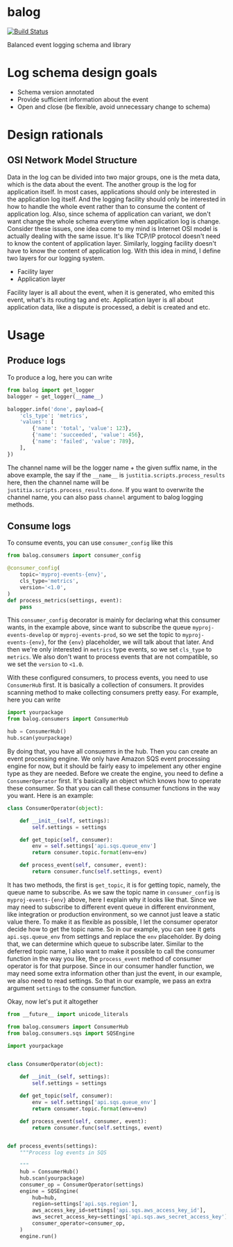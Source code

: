 balog
=====

[![Build Status](https://travis-ci.org/balanced/balog.svg?branch=master)](https://travis-ci.org/balanced/balog)

Balanced event logging schema and library

Log schema design goals
=======================

 - Schema version annotated
 - Provide sufficient information about the event
 - Open and close (be flexible, avoid unnecessary change to schema)

Design rationals
================

OSI Network Model Structure
---------------------------

Data in the log can be divided into two major groups, one is the meta data,
which is the data about the event. The another group is the log for application 
itself. In most cases, applications should only be interested in the 
application log itself. And the logging facility should only be interested in 
how to handle the whole event rather than to consume the content of application 
log. Also, since schema of application can variant, we don't want change the
whole schema everytime when application log is change. Consider these issues,
one idea come to my mind is Internet OSI model is actually dealing with the
same issue. It's like TCP/IP protocol doesn't need to know the content of
application layer. Similarly, logging facility doesn't have to know the content
of application log. With this idea in mind, I define two layers for our logging
system.

 - Facility layer
 - Application layer

Facility layer is all about the event, when it is generated, who emited this
event, what's its routing tag and etc. Application layer is all about
application data, like a dispute is processed, a debit is created and etc.

Usage
=====

Produce logs
------------

To produce a log, here you can write

```python
from balog import get_logger
balogger = get_logger(__name__)

balogger.info('done', payload={
    'cls_type': 'metrics',
    'values': [
        {'name': 'total', 'value': 123},
        {'name': 'succeeded', 'value': 456},
        {'name': 'failed', 'value': 789},
    ],
})
```

The channel name will be the logger name + the given suffix name, in the above example, the say if the `__name__` is 
`justitia.scripts.process_results` here, then the channel name will be `justitia.scripts.process_results.done`. If you want to overwrite the channel name, you can also pass `channel` argument to balog logging methods.

Consume logs
------------

To consume events, you can use `consumer_config` like this

```python
from balog.consumers import consumer_config

@consumer_config(
    topic='myproj-events-{env}',
    cls_type='metrics',
    version='<1.0',
)
def process_metrics(settings, event):
    pass
```

This `consumer_config` decorator is mainly for declaring what this consumer wants, in the example above, since want to subscribe the queue `myproj-events-develop` or `myproj-events-prod`, so we set the topic to `myproj-events-{env}`, for the `{env}` placeholder, we will talk about that later. And then we're only interested in `metrics` type events, so we set `cls_type` to `metrics`. We also don't want to process events that are not compatible, so we set the `version` to `<1.0`. 

With these configured consumers, to process events, you need to use `ConsumerHub` first. It is basically a collection of consumers. It provides scanning method to make collecting consumers pretty easy. For example, here you can write

```python
import yourpackage
from balog.consumers import ConsumerHub

hub = ConsumerHub()
hub.scan(yourpackage)
```

By doing that, you have all consuemrs in the hub. Then you can create an event processing engine. We only have Amazon SQS event processing engine for now, but it should be fairly easy to impelement any other engine type as they are needed. Before we create the engine, you need to define a `ConsumerOperator` first. It's basically an object which knows how to operate these consumer. So that you can call these consumer functions in the way you want. Here is an example:


```python
class ConsumerOperator(object):

    def __init__(self, settings):
        self.settings = settings

    def get_topic(self, consumer):
        env = self.settings['api.sqs.queue_env']
        return consumer.topic.format(env=env)

    def process_event(self, consumer, event):
        return consumer.func(self.settings, event)
```

It has two methods, the first is `get_topic`, it is for getting topic, namely, the queue name to subscribe. As we saw the topic name in `consumer_config` is `myproj-events-{env}` above, here I explain why it looks like that. Since we may need to subscribe to different event queue in different environment, like integration or production environment, so we cannot just leave a static value there. To make it as flexible as possible, I let the consumer operator decide how to get the topic name. So in our example, you can see it gets `api.sqs.queue_env` from settings and replace the `env` placeholder. By doing that, we can determine which queue to subscribe later. Similar to the deferred topic name, I also want to make it possible to call the consumer function in the way you like, the `process_event` method of consumer operator is for that purpose. Since in our consumer handler function, we may need some extra information other than just the event, in our example, we also need to read settings. So that in our example, we pass an extra argument `settings` to the consumer function.

Okay, now let's put it altogether


```python
from __future__ import unicode_literals

from balog.consumers import ConsumerHub
from balog.consumers.sqs import SQSEngine

import yourpackage


class ConsumerOperator(object):

    def __init__(self, settings):
        self.settings = settings

    def get_topic(self, consumer):
        env = self.settings['api.sqs.queue_env']
        return consumer.topic.format(env=env)

    def process_event(self, consumer, event):
        return consumer.func(self.settings, event)


def process_events(settings):
    """Process log events in SQS

    """
    hub = ConsumerHub()
    hub.scan(yourpackage)
    consumer_op = ConsumerOperator(settings)
    engine = SQSEngine(
        hub=hub,
        region=settings['api.sqs.region'],
        aws_access_key_id=settings['api.sqs.aws_access_key_id'],
        aws_secret_access_key=settings['api.sqs.aws_secret_access_key'],
        consumer_operator=consumer_op,
    )
    engine.run()
```
